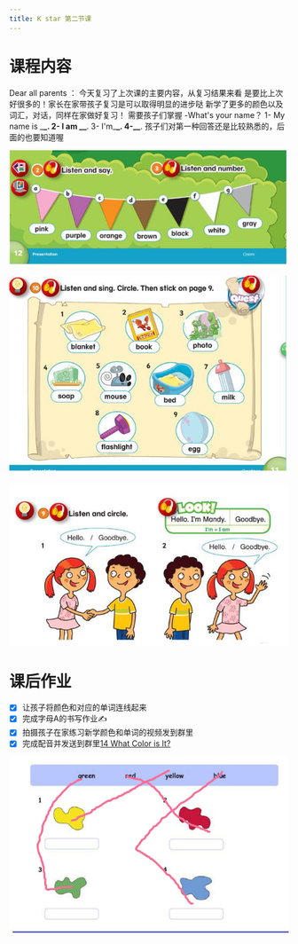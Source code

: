 ```yaml
---
title: K star 第二节课
---
```


# 课程内容

Dear all parents ：
今天复习了上次课的主要内容，从复习结果来看 是要比上次好很多的！家长在家带孩子复习是可以取得明显的进步哒
新学了更多的颜色以及词汇，对话，同样在家做好复习！
需要孩子们掌握
-What's your name？
1- My name is \_**\_.
2- I am \_\_**.
3- I'm\_**\_.
4-\_\_**.
孩子们对第一种回答还是比较熟悉的，后面的也要知道喔

![](pic/2020-08-03-amy-01.jpg)

![](pic/2020-08-03-amy-02.jpg)

![](pic/2020-08-03-amy-03.jpg)

# 课后作业

- [x] 让孩子将颜色和对应的单词连线起来
- [x] 完成字母A的书写作业✍️
- [x] 拍摄孩子在家练习新学颜色和单词的视频发到群里
- [x] 完成配音并发送到群里[14 What Color is It?](https://open.weixin.qq.com/connect/oauth2/authorize?appid=wx2a1c1b5d965c76d6&redirect_uri=https%3A%2F%2Fchildren2.qupeiyin.com%2Findex.php%3Fm%3Dhome%26c%3DActivity%26a%3Dchildshare_video%26course%3DMDAwMDAwMDAwMLCtyGOBsciX%26uid%3DMDAwMDAwMDAwMLCHrqyCe76Ur6eacg&response_type=code&scope=snsapi_base&state=37f20d1b587de38d8cdd989f772245e2#wechat_redirect)

![](pic/2020-08-03-amy-04.jpg)
